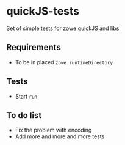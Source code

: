 # quickJS-tests
Set of simple tests for zowe quickJS and libs

## Requirements
* To be in placed `zowe.runtimeDirectory`

## Tests
* Start `run`

## To do list
* Fix the problem with encoding
* Add more and more and more tests
